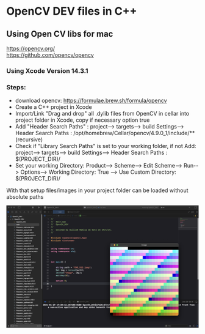 # OpenCV DEV files in C++

## Using Open CV libs for mac
https://opencv.org/  
https://github.com/opencv/opencv

### Using Xcode Version 14.3.1

### Steps:
- download opencv: https://formulae.brew.sh/formula/opencv
- Create a C++ project in Xcode
- Import/Link "Drag and drop" all .dylib files from OpenCV in cellar into project folder in Xcode, copy if necessary option true
- Add "Header Search Paths" : project--> targets--> build Settings--> Header Search Paths : /opt/homebrew/Cellar/opencv/4.9.0_1/include/** (recursive)
- Check if "Library Search Paths" is set to your working folder, if not Add: project--> targets--> build Settings--> Header Search Paths : $(PROJECT_DIR)/<ProjectName>
- Set your working Directory: Product--> Scheme--> Edit Scheme--> Run--> Options--> Working Directory: True --> Use Custom Directory: $(PROJECT_DIR)/<ProjectName>

With that setup files/images in your project folder can be loaded without absolute paths

![Screengrab](images_tut/OpenCV_base.png)

